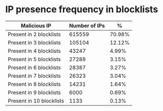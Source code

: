 # IP presence frequency in blocklists
| Malicious IP | Number of IPs | % |
|----|----|----|
| Present in 2 blocklists | 615559 | 70.98% |
| Present in 3 blocklists | 105104 | 12.12% |
| Present in 4 blocklists | 43247 | 4.99% |
| Present in 5 blocklists | 27288 | 3.15% |
| Present in 6 blocklists | 28387 | 3.27% |
| Present in 7 blocklists | 26323 | 3.04% |
| Present in 8 blocklists | 14231 | 1.64% |
| Present in 9 blocklists | 6000 | 0.69% |
| Present in 10 blocklists | 1133 | 0.13% |
